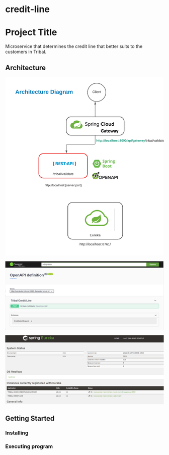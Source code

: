 # credit-line

# Project Title

Microservice that determines the credit line that better suits to the customers in Tribal.

## Architecture
![](images/Diagram.png)

![](images/swaggerdefinition.png)

![](images/Eurekaserver.png)


## Getting Started


### Installing


### Executing program
